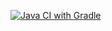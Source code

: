 [![Java CI with Gradle](https://github.com/AnutkaB/Card-Patterns/actions/workflows/gradle.yml/badge.svg)](https://github.com/AnutkaB/Card-Patterns/actions/workflows/gradle.yml)